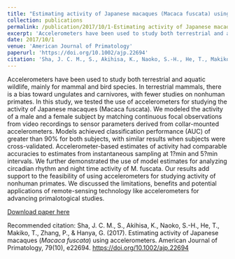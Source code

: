 ```yaml
---
title: "Estimating activity of Japanese macaques (Macaca fuscata) using accelerometers"
collection: publications
permalink: /publication/2017/10/1-Estimating activity of Japanese macaques (Macaca fuscata) using accelerometers
excerpt: 'Accelerometers have been used to study both terrestrial and aquatic wildlife, mainly for mammal and bird species. In terrestrial mammals, there is a bias toward ungulates and carnivores, with fewer studies on nonhuman primates. In this study, we tested the use of accelerometers for studying the activity of Japanese macaques (Macaca fuscata). We modeled the activity of a male and a female subject by matching continuous focal observations from video recordings to sensor parameters derived from collar-mounted accelerometers. Models achieved classification performance (AUC) of greater than 90% for both subjects, with similar results when subjects were cross-validated. Accelerometer-based estimates of activity had comparable accuracies to estimates from instantaneous sampling at 1?min and 5?min intervals. We further demonstrated the use of model estimates for analyzing circadian rhythm and night time activity of M. fuscata. Our results add support to the feasibility of using accelerometers for studying activity of nonhuman primates. We discussed the limitations, benefits and potential applications of remote-sensing technology like accelerometers for advancing primalotogical studies.'
date: 2017/10/1
venue: 'American Journal of Primatology'
paperurl: 'https://doi.org/10.1002/ajp.22694'
citation: 'Sha, J. C. M., S., Akihisa, K., Naoko, S.-H., He, T., Makiko, T., Zhang, P., &amp; Hanya, G. (2017). Estimating activity of Japanese macaques (<i>Macaca fuscata</i>) using accelerometers. American Journal of Primatology, 79(10), e22694. https://doi.org/10.1002/ajp.22694'
---
```

Accelerometers have been used to study both terrestrial and aquatic wildlife, mainly for mammal and bird species. In terrestrial mammals, there is a bias toward ungulates and carnivores, with fewer studies on nonhuman primates. In this study, we tested the use of accelerometers for studying the activity of Japanese macaques (Macaca fuscata). We modeled the activity of a male and a female subject by matching continuous focal observations from video recordings to sensor parameters derived from collar-mounted accelerometers. Models achieved classification performance (AUC) of greater than 90% for both subjects, with similar results when subjects were cross-validated. Accelerometer-based estimates of activity had comparable accuracies to estimates from instantaneous sampling at 1?min and 5?min intervals. We further demonstrated the use of model estimates for analyzing circadian rhythm and night time activity of M. fuscata. Our results add support to the feasibility of using accelerometers for studying activity of nonhuman primates. We discussed the limitations, benefits and potential applications of remote-sensing technology like accelerometers for advancing primalotogical studies.

[Download paper here](https://doi.org/10.1002/ajp.22694)

Recommended citation: Sha, J. C. M., S., Akihisa, K., Naoko, S.-H., He, T., Makiko, T., Zhang, P., & Hanya, G. (2017). Estimating activity of Japanese macaques (<i>Macaca fuscata</i>) using accelerometers. American Journal of Primatology, 79(10), e22694. https://doi.org/10.1002/ajp.22694